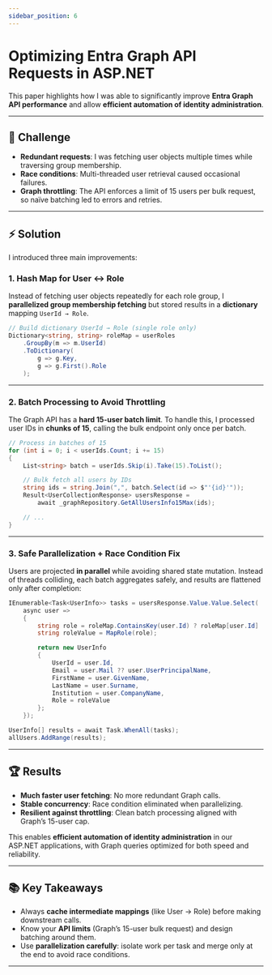 ```yaml
---
sidebar_position: 6
---
```


# Optimizing Entra Graph API Requests in ASP.NET

This paper highlights how I was able to significantly improve **Entra Graph API performance** and allow **efficient automation of identity administration**.

---

## 🚩 Challenge

- **Redundant requests**: I was fetching user objects multiple times while traversing group membership.
- **Race conditions**: Multi-threaded user retrieval caused occasional failures.
- **Graph throttling**: The API enforces a limit of 15 users per bulk request, so naïve batching led to errors and retries.

---

## ⚡ Solution

I introduced three main improvements:

### 1. Hash Map for User ↔ Role

Instead of fetching user objects repeatedly for each role group, I **parallelized group membership fetching** but stored results in a **dictionary** mapping `UserId → Role`.

```cs
// Build dictionary UserId → Role (single role only)
Dictionary<string, string> roleMap = userRoles
    .GroupBy(m => m.UserId)
    .ToDictionary(
        g => g.Key,
        g => g.First().Role
    );
```

---

### 2. Batch Processing to Avoid Throttling

The Graph API has a **hard 15-user batch limit**. To handle this, I processed user IDs in **chunks of 15**, calling the bulk endpoint only once per batch.

```csharp
// Process in batches of 15
for (int i = 0; i < userIds.Count; i += 15)
{
    List<string> batch = userIds.Skip(i).Take(15).ToList();

    // Bulk fetch all users by IDs
    string ids = string.Join(",", batch.Select(id => $"'{id}'"));
    Result<UserCollectionResponse> usersResponse =
        await _graphRepository.GetAllUsersInfo15Max(ids);

    // ...
}
```

---

### 3. Safe Parallelization + Race Condition Fix

Users are projected **in parallel** while avoiding shared state mutation. Instead of threads colliding, each batch aggregates safely, and results are flattened only after completion:

```csharp
IEnumerable<Task<UserInfo>> tasks = usersResponse.Value.Value.Select(
    async user =>
    {
        string role = roleMap.ContainsKey(user.Id) ? roleMap[user.Id] : string.Empty;
        string roleValue = MapRole(role);

        return new UserInfo
        {
            UserId = user.Id,
            Email = user.Mail ?? user.UserPrincipalName,
            FirstName = user.GivenName,
            LastName = user.Surname,
            Institution = user.CompanyName,
            Role = roleValue
        };
    });

UserInfo[] results = await Task.WhenAll(tasks);
allUsers.AddRange(results);
```

---

## 🏆 Results

- **Much faster user fetching**: No more redundant Graph calls.
- **Stable concurrency**: Race condition eliminated when parallelizing.
- **Resilient against throttling**: Clean batch processing aligned with Graph’s 15-user cap.

This enables **efficient automation of identity administration** in our ASP.NET applications, with Graph queries optimized for both speed and reliability.

---

## 📚 Key Takeaways

- Always **cache intermediate mappings** (like User → Role) before making downstream calls.
- Know your **API limits** (Graph’s 15-user bulk request) and design batching around them.
- Use **parallelization carefully**: isolate work per task and merge only at the end to avoid race conditions.

---
